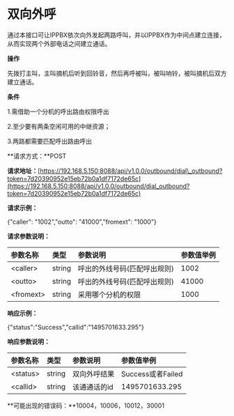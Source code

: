 # 双向外呼

通过本接口可让IPPBX依次向外发起两路呼叫，并以IPPBX作为中间点建立连接，从而实现两个外部电话之间建立通话。

**操作**

先拨打主叫，主叫摘机后听到回铃音，然后再呼被叫，被叫响铃，被叫摘机后双方建立通话。

**条件**

1.需借助一个分机的呼出路由权限呼出

2.至少要有两条空闲可用的中继资源；

3.两路都需要匹配呼出路由呼出

**请求方式：**POST

**请求地址：**[https://192.168.5.150:8088/api/v1.0.0/outbound/dial\_outbound?token=7d20390952e15eb72b0a1df7172de65c](https://192.168.5.150:8088/api/v1.0.0/outbound/dial_outbound?token=7d20390952e15eb72b0a1df7172de65c)

**请求示例：**

{"caller": "1002","outto": "41000","fromext": "1000"}

**请求参数说明：**

| 参数名称 | 类型 | 参数说明 | 参数值举例 |
| :--- | :--- | :--- | :--- |
| &lt;caller&gt; | string | 呼出的外线号码\(匹配呼出规则\) | 1002 |
| &lt;outto&gt; | string | 呼出的外线号码\(匹配呼出规则\) | 41000 |
| &lt;fromext&gt; | string | 采用哪个分机的权限 | 1000 |

**响应示例：**

{"status":"Success","callid":"1495701633.295"}

**响应参数说明：**

| 参数名称 | 类型 | 参数说明 | 参数值举例 |
| :--- | :--- | :--- | :--- |
| &lt;status&gt; | string | 双向外呼结果 | Success或者Failed |
| &lt;callid&gt; | string | 该通通话的id | 1495701633.295 |

**可能出现的错误码：**10004，10006，10012，30001

